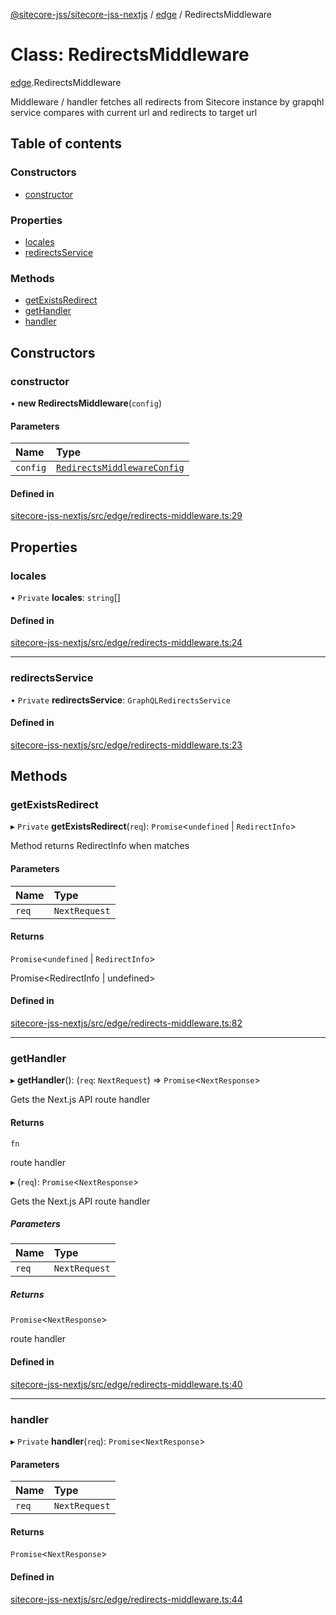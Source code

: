 [@sitecore-jss/sitecore-jss-nextjs](../README.md) / [edge](../modules/edge.md) / RedirectsMiddleware

# Class: RedirectsMiddleware

[edge](../modules/edge.md).RedirectsMiddleware

Middleware / handler fetches all redirects from Sitecore instance by grapqhl service
compares with current url and redirects to target url

## Table of contents

### Constructors

- [constructor](edge.RedirectsMiddleware.md#constructor)

### Properties

- [locales](edge.RedirectsMiddleware.md#locales)
- [redirectsService](edge.RedirectsMiddleware.md#redirectsservice)

### Methods

- [getExistsRedirect](edge.RedirectsMiddleware.md#getexistsredirect)
- [getHandler](edge.RedirectsMiddleware.md#gethandler)
- [handler](edge.RedirectsMiddleware.md#handler)

## Constructors

### constructor

• **new RedirectsMiddleware**(`config`)

#### Parameters

| Name | Type |
| :------ | :------ |
| `config` | [`RedirectsMiddlewareConfig`](../modules/edge.md#redirectsmiddlewareconfig) |

#### Defined in

[sitecore-jss-nextjs/src/edge/redirects-middleware.ts:29](https://github.com/Sitecore/jss/blob/1db69b67/packages/sitecore-jss-nextjs/src/edge/redirects-middleware.ts#L29)

## Properties

### locales

• `Private` **locales**: `string`[]

#### Defined in

[sitecore-jss-nextjs/src/edge/redirects-middleware.ts:24](https://github.com/Sitecore/jss/blob/1db69b67/packages/sitecore-jss-nextjs/src/edge/redirects-middleware.ts#L24)

___

### redirectsService

• `Private` **redirectsService**: `GraphQLRedirectsService`

#### Defined in

[sitecore-jss-nextjs/src/edge/redirects-middleware.ts:23](https://github.com/Sitecore/jss/blob/1db69b67/packages/sitecore-jss-nextjs/src/edge/redirects-middleware.ts#L23)

## Methods

### getExistsRedirect

▸ `Private` **getExistsRedirect**(`req`): `Promise`<`undefined` \| `RedirectInfo`\>

Method returns RedirectInfo when matches

#### Parameters

| Name | Type |
| :------ | :------ |
| `req` | `NextRequest` |

#### Returns

`Promise`<`undefined` \| `RedirectInfo`\>

Promise<RedirectInfo | undefined>

#### Defined in

[sitecore-jss-nextjs/src/edge/redirects-middleware.ts:82](https://github.com/Sitecore/jss/blob/1db69b67/packages/sitecore-jss-nextjs/src/edge/redirects-middleware.ts#L82)

___

### getHandler

▸ **getHandler**(): (`req`: `NextRequest`) => `Promise`<`NextResponse`\>

Gets the Next.js API route handler

#### Returns

`fn`

route handler

▸ (`req`): `Promise`<`NextResponse`\>

Gets the Next.js API route handler

##### Parameters

| Name | Type |
| :------ | :------ |
| `req` | `NextRequest` |

##### Returns

`Promise`<`NextResponse`\>

route handler

#### Defined in

[sitecore-jss-nextjs/src/edge/redirects-middleware.ts:40](https://github.com/Sitecore/jss/blob/1db69b67/packages/sitecore-jss-nextjs/src/edge/redirects-middleware.ts#L40)

___

### handler

▸ `Private` **handler**(`req`): `Promise`<`NextResponse`\>

#### Parameters

| Name | Type |
| :------ | :------ |
| `req` | `NextRequest` |

#### Returns

`Promise`<`NextResponse`\>

#### Defined in

[sitecore-jss-nextjs/src/edge/redirects-middleware.ts:44](https://github.com/Sitecore/jss/blob/1db69b67/packages/sitecore-jss-nextjs/src/edge/redirects-middleware.ts#L44)
